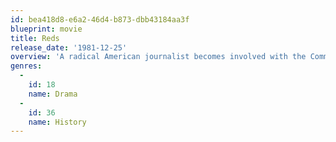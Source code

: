 ```yaml
---
id: bea418d8-e6a2-46d4-b873-dbb43184aa3f
blueprint: movie
title: Reds
release_date: '1981-12-25'
overview: 'A radical American journalist becomes involved with the Communist revolution in Russia and hopes to bring its spirit and idealism to the United States.'
genres:
  -
    id: 18
    name: Drama
  -
    id: 36
    name: History
---
```

